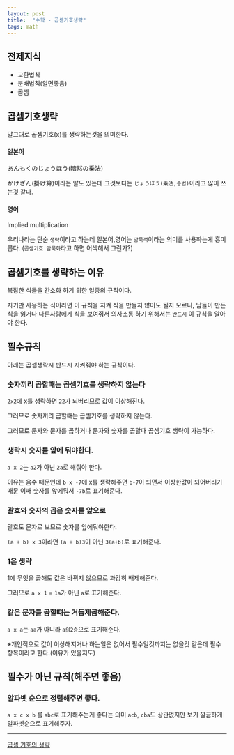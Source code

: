 ```yaml
---
layout: post
title:  "수학 - 곱셈기호생략"
tags: math
---
```


## 전제지식

- 교환법칙
- 분배법칙(알면좋음)
- 곱셈

## 곱셈기호생략

말그대로 곱셈기호(x)를 생략하는것을 의미한다.

#### 일본어

あんもくのじょうほう(暗黙の乗法)

かけざん(掛け算)이라는 말도 있는데 그것보다는 `じょうほう(乗法,승법)`이라고 많이 쓰는것 같다.

#### 영어

Implied multiplication 

우리나라는 단순 `생략`이라고 하는데 일본어,영어는 `암묵적`이라는 의미를 사용하는게 흥미롭다. (`곱셈기호 암묵화`라고 하면 어색해서 그런가?)


## 곱셈기호를 생략하는 이유

복잡한 식들을 간소화 하기 위한 일종의 규칙이다.

자기만 사용하는 식이라면 이 규칙을 지켜 식을 만들지 않아도 될지 모르나, 남들이 만든 식을 읽거나 다른사람에게 식을 보여줘서 의사소통 하기 위해서는 `반드시` 이 규칙을 알아야 한다.

## 필수규칙

아래는 곱셈생략시 반드시 지켜줘야 하는 규칙이다.

### 숫자끼리 곱할때는 곱셈기호를 생략하지 않는다

`2x2`에 x를 생략하면 `22`가 되버리므로 값이 이상해진다.

그러므로 숫자끼리 곱할때는 곱셈기호를 생략하지 않는다.

그러므로 문자와 문자를 곱하거나 문자와 숫자를 곱할때 곱셈기호 생략이 가능하다.

### 생략시 숫자를 앞에 둬야한다.


`a x 2`는 `a2`가 아닌 `2a`로 해줘야 한다.

이유는 음수 때문인데
`b x -7`에 x를 생략해주면 `b-7`이 되면서 이상한값이 되어버리기 때문
이때 숫자를 앞에둬서 `-7b`로 표기해준다.

### 괄호와 숫자의 곱은 숫자를 앞으로

괄호도 문자로 보므로 숫자를 앞에둬야한다.

`(a + b) x 3`이라면 `(a + b)3`이 아닌 `3(a+b)`로 표기해준다.

### 1은 생략

1에 무엇을 곱해도 값은 바뀌지 않으므로 과감히 배제해준다.

그러므로 `a x 1` = `1a`가 아닌 `a`로 표기해준다.


### 같은 문자를 곱할떄는 거듭제곱해준다.

`a x a`는 `aa`가 아니라 `a의2승`으로 표기해준다.


※개인적으로 값이 이상해지거나 하는일은 없어서 필수일것까지는 없을것 같은데 필수항목이라고 한다.(이유가 있을지도)



## 필수가 아닌 규칙(해주면 좋음)


### 알파벳 순으로 정렬해주면 좋다.

`a x c x b` 를 `abc`로 표기해주는게 좋다는 의미 `acb`, `cba`도 상관없지만 보기 깔끔하게 알파벳순으로 표기해주자.



---
[곱셈 기호의 생략]

[곱셈 기호의 생략]: https://youtu.be/NbEt1w-FCYg
